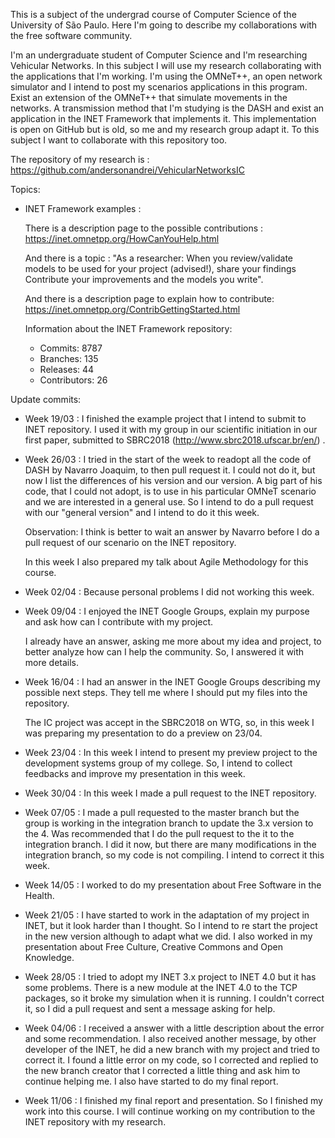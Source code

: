 This is a subject of the undergrad course of Computer Science of the University of São Paulo. Here I'm going to describe my collaborations with the free software community.

I'm an undergraduate student of Computer Science and I'm researching Vehicular Networks. In this subject I will use my research collaborating with the applications that I'm working.
I'm using the OMNeT++, an open network simulator and I intend to post my scenarios applications in this program.
Exist an extension of the OMNeT++ that simulate movements in the networks. 
A transmission method that I'm studying is the DASH and exist an application in the INET Framework that implements it. 
This implementation is open on GitHub but is old, so me and my research group adapt it. To this subject I want to collaborate with this repository too.

The repository of my research is :
https://github.com/andersonandrei/VehicularNetworksIC

Topics:

- INET Framework examples :

	There is a description page to the possible contributions :
		https://inet.omnetpp.org/HowCanYouHelp.html

	And there is a topic :
	"As a researcher:
    When you review/validate models to be used for your project (advised!), share your findings
    Contribute your improvements and the models you write".

    And there is a description page to explain how to contribute:
	https://inet.omnetpp.org/ContribGettingStarted.html

	Information about the INET Framework repository:
	- Commits: 8787
	- Branches: 135
	- Releases: 44
	- Contributors: 26

Update commits:

- Week 19/03 :
	I finished the example project that I intend to submit to INET repository. I used it with my group in our scientific initiation in our first paper, submitted to SBRC2018 (http://www.sbrc2018.ufscar.br/en/) .

- Week 26/03 :
	I tried in the start of the week to readopt all the code of DASH by Navarro Joaquim, to then pull request it. I could not do it, but now I list the differences of his version and our version. A big part of his code, that I could not adopt, is to use in his particular OMNeT scenario and we are interested in a general use. So I intend to do a pull request with our "general version" and I intend to do it this week.

	Observation: I think is better to wait an answer by Navarro before I do a pull request of our scenario on the INET repository.

	In this week I also prepared my talk about Agile Methodology for this course.

- Week 02/04 :
	Because personal problems I did not working this week.

- Week 09/04 :
	I enjoyed the INET Google Groups, explain my purpose and ask how can I contribute with my project.

	I already have an answer, asking me more about my idea and project, to better analyze how can I help the community. So, I answered it with more details.

- Week 16/04 :
	I had an answer in the INET Google Groups describing my possible next steps. They tell me where I should put my files into the
	repository.

	The IC project was accept in the SBRC2018 on WTG, so, in this week I was preparing my presentation to do a preview on 23/04.

- Week 23/04 : 
	In this week I intend to present my preview project to the development systems group of my college. So, I intend to collect feedbacks and improve my presentation in this week.

- Week 30/04 :
	In this week I made a pull request to the INET repository.

- Week 07/05 :
	I made a pull requested to the master branch but the group is working in the integration branch
	to update the 3.x version to the 4. Was recommended that I do the pull request to the 
	it to the integration branch. I did it now, but there are many modifications in 
	the integration branch, so my code is not compiling. I intend to correct it this week.

- Week 14/05 :
	I worked to do my presentation about Free Software in the Health.

- Week 21/05 : 
	I have started to work in the adaptation of my project in INET, but it look harder than I thought.
	So I intend to re start the project in the new version although to adapt what we did.
	I also worked in my presentation about Free Culture, Creative Commons and Open Knowledge.

- Week 28/05 :
	I tried to adopt my INET 3.x project to INET 4.0 but it has some problems. There is a new module 
	at the INET 4.0 to the TCP packages, so it broke my simulation when it is running.
	I couldn't correct it, so I did a pull request and sent a message asking for help.

- Week 04/06 :
	I received a answer with a little description about the error and some recommendation. I also received another message, by other developer of the INET, he did a new branch with my project and tried to correct it. I found a little error on my code, so I corrected and replied to the new branch creator that I corrected a little thing and ask him to continue helping me.
	I also have started to do my final report.

- Week 11/06 :
	I finished my final report and presentation. So I finished my work into this course. I will continue working on my contribution to the INET repository with my research.